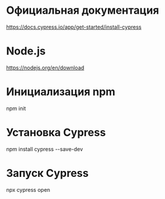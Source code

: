 # Официальная документация
https://docs.cypress.io/app/get-started/install-cypress

# Node.js
https://nodejs.org/en/download

# Инициализация npm
npm init

# Установка Cypress
npm install cypress --save-dev

# Запуск Cypress
npx cypress open